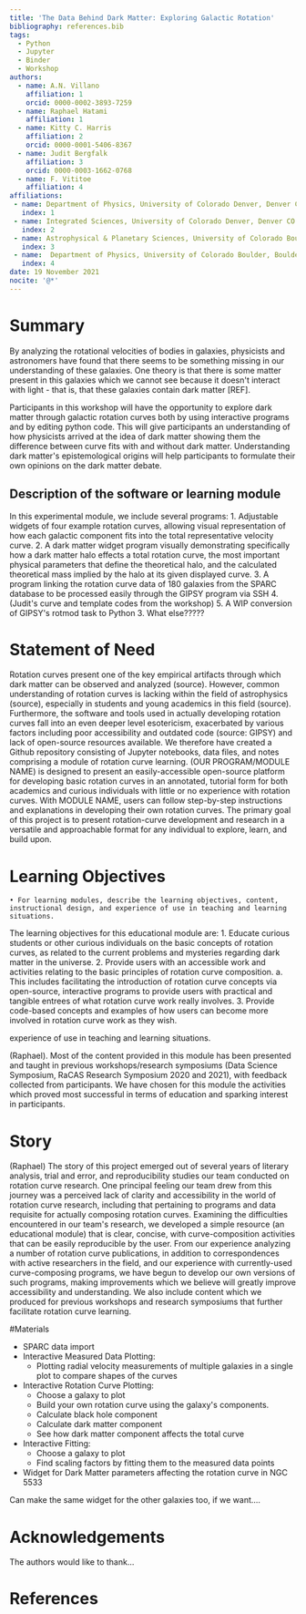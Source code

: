 ```yaml
---
title: 'The Data Behind Dark Matter: Exploring Galactic Rotation' 
bibliography: references.bib
tags:
  - Python
  - Jupyter 
  - Binder
  - Workshop 
authors:
  - name: A.N. Villano
    affiliation: 1
    orcid: 0000-0002-3893-7259
  - name: Raphael Hatami
    affiliation: 1
  - name: Kitty C. Harris
    affiliation: 2
    orcid: 0000-0001-5406-8367
  - name: Judit Bergfalk 
    affiliation: 3
    orcid: 0000-0003-1662-0768 
  - name: F. Vititoe 
    affiliation: 4
affiliations:
 - name: Department of Physics, University of Colorado Denver, Denver CO 80217, USA
   index: 1
 - name: Integrated Sciences, University of Colorado Denver, Denver CO 80217, USA
   index: 2
 - name: Astrophysical & Planetary Sciences, University of Colorado Boulder, Boulder, CO 80309, USA 
   index: 3
 - name:  Department of Physics, University of Colorado Boulder, Boulder, CO 80309, USA 
   index: 4
date: 19 November 2021
nocite: '@*'
---
```


# Summary

By analyzing the rotational velocities of bodies in galaxies, physicists and astronomers have
found that there seems to be something missing in our understanding of these galaxies. One theory
is that there is some matter present in this galaxies which we cannot see because it doesn't
interact with light - that is, that these galaxies contain dark matter [REF]. 

Participants in this
workshop will have the opportunity to explore dark matter through galactic rotation curves both by
using interactive programs and by editing python code. This will give participants an
understanding of how physicists arrived at the idea of dark matter showing them the difference
between curve fits with and without dark matter. Understanding dark matter's epistemological
origins will help participants to formulate their own opinions on the dark matter debate.

## Description of the software or learning module

In this experimental module, we include several programs:
	1. Adjustable widgets of four example rotation curves, allowing visual representation of how each galactic component fits into the total representative velocity curve. 
	2. A dark matter widget program visually demonstrating specifically how a dark matter halo effects a total rotation curve, the most important physical parameters that define the theoretical halo, and the calculated theoretical mass implied by the halo at its given displayed curve.
	3. A program linking the rotation curve data of 180 galaxies from the SPARC database to be processed easily through the GIPSY program via SSH
	4. (Judit's curve and template codes from the workshop)
	5. A WIP conversion of GIPSY's rotmod task to Python 3. 
What else?????


# Statement of Need 

Rotation curves present one of the key empirical artifacts through which dark matter can be
observed and analyzed (source). However, common understanding of rotation curves is lacking within
the field of astrophysics (source), especially in students and young academics in this field
(source). Furthermore, the software and tools used in actually developing rotation curves fall
into an even deeper level esotericism, exacerbated by various factors including poor accessibility
and outdated code (source: GIPSY) and lack of open-source resources available. We therefore have
created a Github repository consisting of Jupyter notebooks, data files, and notes comprising a
module of rotation curve learning. (OUR PROGRAM/MODULE NAME) is designed to present an
easily-accessible open-source platform for developing basic rotation curves in an annotated,
tutorial form for both academics and curious individuals with little or no experience with
rotation curves. With MODULE NAME, users can follow step-by-step instructions and explanations in
developing their own rotation curves. The primary goal of this project is to present
rotation-curve development and research in a versatile and approachable format for any individual
to explore, learn, and build upon.

# Learning Objectives 

	• For learning modules, describe the learning objectives, content, instructional design, and experience of use in teaching and learning situations.
The learning objectives for this educational module are:
	1. Educate curious students or other curious individuals on the basic concepts of rotation curves, as related to the current problems and mysteries regarding dark matter in the universe.
	2. Provide users with an accessible work and activities relating to the basic principles of rotation curve composition.
		a. This includes facilitating the introduction of rotation curve concepts via open-source, interactive programs to provide users with practical and tangible entrees of what rotation curve work really involves.
	3. Provide code-based concepts and examples of how users can become more involved in rotation curve work as they wish.

experience of use in teaching and learning situations.

(Raphael). Most of the content provided in this module has been presented and taught in previous workshops/research symposiums (Data Science Symposium, RaCAS Research Symposium 2020 and 2021), with feedback collected from participants. We have chosen for this module the activities which proved most successful in terms of education and sparking interest in participants. 

# Story 

(Raphael) The story of this project emerged out of several years of literary analysis, trial and error, and reproducibility studies our team conducted on rotation curve research. One principal feeling our team drew from this journey was a perceived lack of clarity and accessibility in the world of rotation curve research, including that pertaining to programs and data requisite for actually composing rotation curves. Examining the difficulties encountered in our team's research, we developed a simple resource (an educational module) that is clear, concise, with curve-composition activities that can be easily reproducible by the user. From our experience analyzing a number of rotation curve publications, in addition to correspondences with active researchers in the field, and our experience with currently-used curve-composing programs, we have begun to develop our own versions of such programs, making improvements which we believe will greatly improve accessibility and understanding. We also include content which we produced for previous workshops and research symposiums that further facilitate rotation curve learning. 

#Materials

* SPARC data import
* Interactive Measured Data Plotting: 
    * Plotting radial velocity measurements of multiple galaxies in a single plot to compare shapes of the curves
* Interactive Rotation Curve Plotting:
    * Choose a galaxy to plot
    * Build your own rotation curve using the galaxy's components. 
    * Calculate black hole component
    * Calculate dark matter component
    * See how dark matter component affects the total curve 
* Interactive Fitting:
    * Choose a galaxy to plot
    * Find scaling factors by fitting them to the measured data points
* Widget for Dark Matter parameters affecting the rotation curve in NGC 5533

Can make the same widget for the other galaxies too, if we want....

# Acknowledgements

The authors would like to thank...

# References
